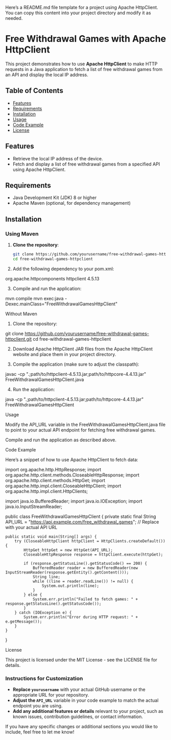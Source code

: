 Here’s a README.md file template for a project using Apache HttpClient. You can copy this content into your project directory and modify it as needed.

# Free Withdrawal Games with Apache HttpClient

This project demonstrates how to use **Apache HttpClient** to make HTTP requests in a Java application to fetch a list of free withdrawal games from an API and display the local IP address.

## Table of Contents

- [Features](#features)
- [Requirements](#requirements)
- [Installation](#installation)
- [Usage](#usage)
- [Code Example](#code-example)
- [License](#license)

## Features

- Retrieve the local IP address of the device.
- Fetch and display a list of free withdrawal games from a specified API using Apache HttpClient.

## Requirements

- Java Development Kit (JDK) 8 or higher
- Apache Maven (optional, for dependency management)

## Installation

### Using Maven

1. **Clone the repository**:

   ```bash
   git clone https://github.com/yourusername/free-withdrawal-games-httpclient.git
   cd free-withdrawal-games-httpclient

2. Add the following dependency to your pom.xml:

<dependency>
    <groupId>org.apache.httpcomponents</groupId>
    <artifactId>httpclient</artifactId>
    <version>4.5.13</version>
</dependency>


3. Compile and run the application:

mvn compile
mvn exec:java -Dexec.mainClass="FreeWithdrawalGamesHttpClient"



Without Maven

1. Clone the repository:

git clone https://github.com/yourusername/free-withdrawal-games-httpclient.git
cd free-withdrawal-games-httpclient


2. Download Apache HttpClient JAR files from the Apache HttpClient website and place them in your project directory.


3. Compile the application (make sure to adjust the classpath):

javac -cp ".;path/to/httpclient-4.5.13.jar;path/to/httpcore-4.4.13.jar" FreeWithdrawalGamesHttpClient.java


4. Run the application:

java -cp ".;path/to/httpclient-4.5.13.jar;path/to/httpcore-4.4.13.jar" FreeWithdrawalGamesHttpClient



Usage

Modify the API_URL variable in the FreeWithdrawalGamesHttpClient.java file to point to your actual API endpoint for fetching free withdrawal games.

Compile and run the application as described above.


Code Example

Here’s a snippet of how to use Apache HttpClient to fetch data:

import org.apache.http.HttpResponse;
import org.apache.http.client.methods.CloseableHttpResponse;
import org.apache.http.client.methods.HttpGet;
import org.apache.http.impl.client.CloseableHttpClient;
import org.apache.http.impl.client.HttpClients;

import java.io.BufferedReader;
import java.io.IOException;
import java.io.InputStreamReader;

public class FreeWithdrawalGamesHttpClient {
    private static final String API_URL = "https://api.example.com/free_withdrawal_games"; // Replace with your actual API URL

    public static void main(String[] args) {
        try (CloseableHttpClient httpClient = HttpClients.createDefault()) {
            HttpGet httpGet = new HttpGet(API_URL);
            CloseableHttpResponse response = httpClient.execute(httpGet);

            if (response.getStatusLine().getStatusCode() == 200) {
                BufferedReader reader = new BufferedReader(new InputStreamReader(response.getEntity().getContent()));
                String line;
                while ((line = reader.readLine()) != null) {
                    System.out.println(line);
                }
            } else {
                System.err.println("Failed to fetch games: " + response.getStatusLine().getStatusCode());
            }
        } catch (IOException e) {
            System.err.println("Error during HTTP request: " + e.getMessage());
        }
    }
}

License

This project is licensed under the MIT License - see the LICENSE file for details.

### Instructions for Customization

- **Replace `yourusername`** with your actual GitHub username or the appropriate URL for your repository.
- **Adjust the `API_URL`** variable in your code example to match the actual endpoint you are using.
- **Add any additional features or details** relevant to your project, such as known issues, contribution guidelines, or contact information.

If you have any specific changes or additional sections you would like to include, feel free to let me know!

